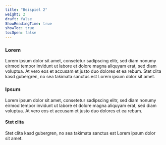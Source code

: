 ```yaml
---
title: "Beispiel 2"
weight: 2
draft: false
ShowReadingTime: true
showToc: true
tocOpen: false
---
```


### Lorem

Lorem ipsum dolor sit amet, consetetur sadipscing elitr, sed diam nonumy eirmod tempor invidunt ut labore et dolore magna aliquyam erat, sed diam voluptua. At vero eos et accusam et justo duo dolores et ea rebum. Stet clita kasd gubergren, no sea takimata sanctus est Lorem ipsum dolor sit amet.

### Ipsum
Lorem ipsum dolor sit amet, consetetur sadipscing elitr, sed diam nonumy eirmod tempor invidunt ut labore et dolore magna aliquyam erat, sed diam voluptua. At vero eos et accusam et justo duo dolores et ea rebum.

#### Stet clita
Stet clita kasd gubergren, no sea takimata sanctus est Lorem ipsum dolor sit amet.